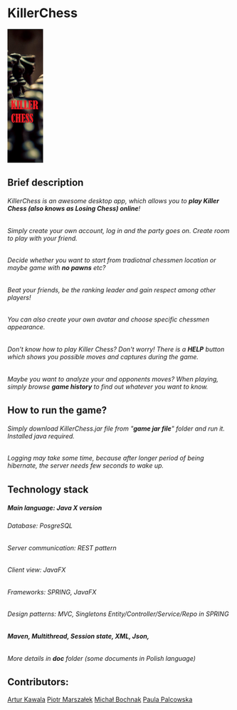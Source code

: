 # KillerChess
<img src="https://github.com/embchnk/KillerChess/blob/master/view/src/main/resources/images/killer_chess_logo.jpg" width="80" height="300">

## Brief description
###### KillerChess is an awesome desktop app, which allows you to **play Killer Chess (also knows as Losing Chess) online**!
###### Simply create your own account, log in and the party goes on. Create room to play  with your friend.
###### Decide whether you  want to start from tradiotnal chessmen location or maybe *game with **no pawns*** etc?
###### Beat your friends, be the ranking leader and gain respect among other players!
###### You can also create your own avatar and choose specific chessmen appearance.
###### Don't know how to play Killer Chess? Don't worry! There is a **HELP** button which shows you possible moves and  captures during the game.
###### Maybe you want to analyze your and opponents moves? When playing, simply browse **game history** to find out whatever you want to know.

## How to run the game?
###### Simply download *KillerChess.jar* file from "**game jar file**" folder and run it. Installed java required.
###### Logging may take some time, because after longer period of being hibernate, the server needs few seconds to wake up.

## Technology stack
##### Main language: *Java X version*
###### Database: *PosgreSQL*
###### Server communication: *REST pattern*
###### Client view: *JavaFX*
###### Frameworks: *SPRING, JavaFX*
###### Design patterns: *MVC, Singletons Entity/Controller/Service/Repo in SPRING*
###### **Maven, Multithread, Session state, XML, Json,**
###### *More details in **doc** folder (some documents in Polish language)*

## Contributors:
[Artur Kawala](https://github.com/Prim07)
[Piotr Marszałek](https://github.com/piotrmarszalek)
[Michał Bochnak](https://github.com/embchnk)
[Paula Palcowska](https://github.com/ppaula)
